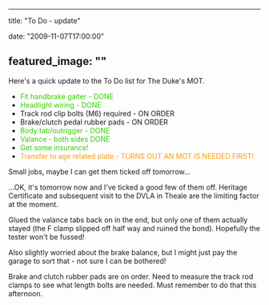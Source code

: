 
---
title: "To Do - update"

date: "2009-11-07T17:00:00"

featured_image: ""
---


Here's a quick update to the To Do list for The Duke's MOT.
<ul><li><span style="color: rgb(51, 204, 0);">Fit handbrake gaiter - DONE</span>
</li><li><span style="color: rgb(51, 204, 0);">Headlight wiring - DONE</span>
</li><li>Track rod clip bolts (M6) required - ON ORDER
</li><li>Brake/clutch pedal rubber pads - ON ORDER
</li><li><span style="color: rgb(51, 204, 0);">Body tab/outrigger - DONE</span>
</li><li><span style="color: rgb(51, 204, 0);">Valance - both sides DONE</span>
</li><li><span style="color: rgb(51, 204, 0);">Get some insurance!</span>
</li><li><span style="color: rgb(255, 153, 0);">Transfer to age related plate - TURNS OUT AN MOT IS NEEDED FIRST!
</span></li></ul>Small jobs, maybe I can get them ticked off tomorrow...

...OK, it's tomorrow now and I've ticked a good few of them off.  Heritage Certificate and subsequent visit to the DVLA in Theale are the limiting factor at the moment.

Glued the valance tabs back on in the end, but only one of them actually stayed (the F clamp slipped off half way and ruined the bond).  Hopefully the tester won't be fussed!

Also slightly worried about the brake balance, but I might just pay the garage to sort that - not sure I can be bothered!

Brake and clutch rubber pads are on order.  Need to measure the track rod clamps to see what length bolts are needed.  Must remember to do that this afternoon.